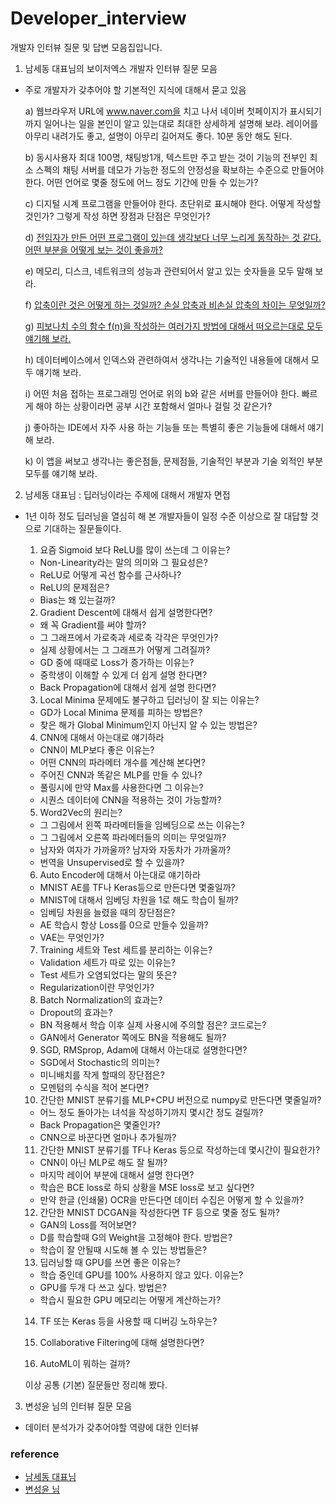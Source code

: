 # Developer_interview
개발자 인터뷰 질문 및 답변 모음집입니다.


1. 남세동 대표님의 보이저엑스 개발자 인터뷰 질문 모음

- 주로 개발자가 갖추어야 할 기본적인 지식에 대해서 묻고 있음

     a) 웹브라우저 URL에 www.naver.com을 치고 나서 네이버 첫페이지가 표시되기까지 일어나는 일을 본인이 알고 있는대로 최대한 상세하게 설명해 보라. 레이어를 아무리 내려가도 좋고, 설명이 아무리 길어져도 좋다. 10분 동안 해도 된다.

     b) 동시사용자 최대 100명, 채팅방1개, 텍스트만 주고 받는 것이 기능의 전부인 최소 스펙의 채팅 서버를 데모가 가능한 정도의 안정성을 확보하는 수준으로 만들어야 한다. 어떤 언어로 몇줄 정도에 어느 정도 기간에 만들 수 있는가?

     c) 디지털 시계 프로그램을 만들어야 한다. 초단위로 표시해야 한다. 어떻게 작성할 것인가? 그렇게 작성 하면 장점과 단점은 무엇인가?

     d) [전임자가 만든 어떤 프로그램이 있는데 생각보다 너무 느리게 동작하는 것 같다. 어떤 부분을 어떻게 보는 것이 좋을까?](https://github.com/RRoundTable/Developer_interview/blob/master/1-d.md)

     e) 메모리, 디스크, 네트워크의 성능과 관련되어서 알고 있는 숫자들을 모두 말해 보라.

     f) [압축이란 것은 어떻게 하는 것일까? 손실 압축과 비손실 압축의 차이는 무엇일까?](https://github.com/RRoundTable/Developer_interview/blob/master/1-f.md)

     g) [피보나치 수의 함수 f(n)을 작성하는 여러가지 방법에 대해서 떠오르는대로 모두 얘기해 보라.](https://github.com/RRoundTable/Developer_interview/blob/master/1-g.md)

     h) 데이터베이스에서 인덱스와 관련하여서 생각나는 기술적인 내용들에 대해서 모두 얘기해 보라.

     i) 어떤 처음 접하는 프로그래밍 언어로 위의 b와 같은 서버를 만들어야 한다. 빠르게 해야 하는 상황이라면 공부 시간 포함해서 얼마나 걸릴 것 같은가?

     j) 좋아하는 IDE에서 자주 사용 하는 기능들 또는 특별히 좋은 기능들에 대해서 얘기해 보라.

     k) 이 앱을 써보고 생각나는 좋은점들, 문제점들, 기술적인 부분과 기술 외적인 부분 모두를 얘기해 보라.


2. 남세동 대표님 : 딥러닝이라는 주제에 대해서 개발자 면접

- 1년 이하 정도 딥러닝을 열심히 해 본 개발자들이 일정 수준 이상으로 잘 대답할 것으로 기대하는 질문들이다.

     1. 요즘 Sigmoid 보다 ReLU를 많이 쓰는데 그 이유는?

     + Non-Linearity라는 말의 의미와 그 필요성은?
     + ReLU로 어떻게 곡선 함수를 근사하나?
     + ReLU의 문제점은?
     + Bias는 왜 있는걸까?

     2. Gradient Descent에 대해서 쉽게 설명한다면?

     + 왜 꼭 Gradient를 써야 할까?
     + 그 그래프에서 가로축과 세로축 각각은 무엇인가?
     + 실제 상황에서는 그 그래프가 어떻게 그려질까?
     + GD 중에 때때로 Loss가 증가하는 이유는?
     + 중학생이 이해할 수 있게 더 쉽게 설명 한다면?
     + Back Propagation에 대해서 쉽게 설명 한다면?

     3. Local Minima 문제에도 불구하고 딥러닝이 잘 되는 이유는?

     + GD가 Local Minima 문제를 피하는 방법은?
     + 찾은 해가 Global Minimum인지 아닌지 알 수 있는 방법은?

     4. CNN에 대해서 아는대로 얘기하라

     + CNN이 MLP보다 좋은 이유는?
     + 어떤 CNN의 파라메터 개수를 계산해 본다면?
     + 주어진 CNN과 똑같은 MLP를 만들 수 있나?
     + 풀링시에 만약 Max를 사용한다면 그 이유는?
     + 시퀀스 데이터에 CNN을 적용하는 것이 가능할까?

     5. Word2Vec의 원리는?

     + 그 그림에서 왼쪽 파라메터들을 임베딩으로 쓰는 이유는?
     + 그 그림에서 오른쪽 파라메터들의 의미는 무엇일까?
     + 남자와 여자가 가까울까? 남자와 자동차가 가까울까?
     + 번역을 Unsupervised로 할 수 있을까?

     6. Auto Encoder에 대해서 아는대로 얘기하라

     + MNIST AE를 TF나 Keras등으로 만든다면 몇줄일까?
     + MNIST에 대해서 임베딩 차원을 1로 해도 학습이 될까?
     + 임베딩 차원을 늘렸을 때의 장단점은?
     + AE 학습시 항상 Loss를 0으로 만들수 있을까?
     + VAE는 무엇인가?

     7. Training 세트와 Test 세트를 분리하는 이유는?

     + Validation 세트가 따로 있는 이유는?
     + Test 세트가 오염되었다는 말의 뜻은?
     + Regularization이란 무엇인가?

     8. Batch Normalization의 효과는?

     + Dropout의 효과는?
     + BN 적용해서 학습 이후 실제 사용시에 주의할 점은? 코드로는?
     + GAN에서 Generator 쪽에도 BN을 적용해도 될까?

     9. SGD, RMSprop, Adam에 대해서 아는대로 설명한다면?

     + SGD에서 Stochastic의 의미는?
     + 미니배치를 작게 할때의 장단점은?
     + 모멘텀의 수식을 적어 본다면?

     10. 간단한 MNIST 분류기를 MLP+CPU 버전으로 numpy로 만든다면 몇줄일까?

     + 어느 정도 돌아가는 녀석을 작성하기까지 몇시간 정도 걸릴까?
     + Back Propagation은 몇줄인가?
     + CNN으로 바꾼다면 얼마나 추가될까?

     11. 간단한 MNIST 분류기를 TF나 Keras 등으로 작성하는데 몇시간이 필요한가?

     + CNN이 아닌 MLP로 해도 잘 될까?
     + 마지막 레이어 부분에 대해서 설명 한다면?
     + 학습은 BCE loss로 하되 상황을 MSE loss로 보고 싶다면?
     + 만약 한글 (인쇄물) OCR을 만든다면 데이터 수집은 어떻게 할 수 있을까?

     12. 간단한 MNIST DCGAN을 작성한다면 TF 등으로 몇줄 정도 될까?

     + GAN의 Loss를 적어보면?
     + D를 학습할때 G의 Weight을 고정해야 한다. 방법은?
     + 학습이 잘 안될때 시도해 볼 수 있는 방법들은?

     13. 딥러닝할 때 GPU를 쓰면 좋은 이유는?

     + 학습 중인데 GPU를 100% 사용하지 않고 있다. 이유는?
     + GPU를 두개 다 쓰고 싶다. 방법은?
     + 학습시 필요한 GPU 메모리는 어떻게 계산하는가?

     14. TF 또는 Keras 등을 사용할 때 디버깅 노하우는?

     15. Collaborative Filtering에 대해 설명한다면?

     16. AutoML이 뭐하는 걸까?

     이상 공통 (기본) 질문들만 정리해 봤다.

3. 변성윤 님의 인터뷰 질문 모음 

- 데이터 분석가가 갖추어야할 역량에 대한 인터뷰 




### reference 
- [남세동 대표님](https://www.facebook.com/dgtgrade/posts/1630652416993618?__tn__=KH-R)
- [변성윤 님](https://zzsza.github.io/data/2018/02/17/datascience-interivew-questions/)
